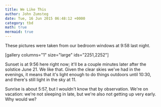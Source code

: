 ```yaml
---
title: We Like This
author: John Zumsteg
date: Tue, 16 Jun 2015 06:48:12 +0000
category: tbd
math: true
mermaid: true
---
```

These pictures were taken from our bedroom windows at 9:58 last night.

[gallery columns="1" size="large" ids="2251,2252"]

Sunset is at 9:56 here right now; it'll be a couple minutes later after the solstice June 21. We like that. Given the clear skies we've had in the evenings, it means that it's light enough to do things outdoors until 10:30, and there's still light in the sky at 11.

Sunrise is about 5:57, but I wouldn't know that by observation. We're on vacation: we're not sleeping in late, but we're also not getting up very early. Why would we?
